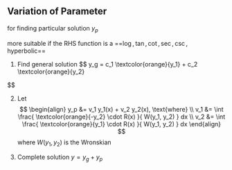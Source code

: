 ## Variation of Parameter

for finding particular solution $y_p$

more suitable if the RHS function is a ==$\log, \tan, \cot, \sec, \csc,$ hyperbolic==

1. Find general solution
   $$
   y_g = c_1 \textcolor{orange}{y_1} + c_2 \textcolor{orange}{y_2}
   
$$

2. Let
   $$
   \begin{align}
   y_p &= v_1 y_1(x) + v_2 y_2(x), \text{where} \\   
   v_1 &= \int
   \frac{
   	\textcolor{orange}{-y_2} \cdot R(x)
   }{
   	W(y_1, y_2)
   } dx \\   
   v_2 &= \int
   \frac{
   	\textcolor{orange}{y_1} \cdot R(x)
   }{
   	W(y_1, y_2)
   } dx
   \end{align}
   $$
   where $W(y_1, y_2)$ is the Wronskian
   
3. Complete solution $y = y_g + y_p$

